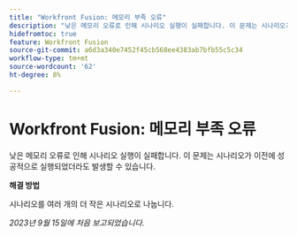 ```yaml
---
title: "Workfront Fusion: 메모리 부족 오류"
description: "낮은 메모리 오류로 인해 시나리오 실행이 실패합니다. 이 문제는 시나리오가 이전에 성공적으로 실행되었더라도 발생할 수 있습니다."
hidefromtoc: true
feature: Workfront Fusion
source-git-commit: a6d3a340e7452f45cb568ee4383ab7bfb55c5c34
workflow-type: tm+mt
source-wordcount: '62'
ht-degree: 8%

---
```



# Workfront Fusion: 메모리 부족 오류

낮은 메모리 오류로 인해 시나리오 실행이 실패합니다. 이 문제는 시나리오가 이전에 성공적으로 실행되었더라도 발생할 수 있습니다.

**해결 방법**

시나리오를 여러 개의 더 작은 시나리오로 나눕니다.

_2023년 9월 15일에 처음 보고되었습니다._
